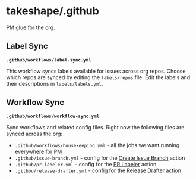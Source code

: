 # takeshape/.github

PM glue for the org.

## Label Sync

**`.github/workflows/label-sync.yml`**

This workflow syncs labels available for issues across org repos. Choose which repos are synced by editing the `labels/repos` file. Edit the labels and their descriptions in `labels/labels.yml`.

## Workflow Sync

**`.github/workflows/workflow-sync.yml`**

Sync workflows and related config files. Right now the following files are synced across the org:

- `.github/workflows/housekeeping.yml` - all the jobs we want running everywhere for PM
- `.github/issue-branch.yml` - config for the [Create Issue Branch](https://github.com/robvanderleek/create-issue-branch) action
- `.github/pr-labeler.yml` - config for the [PR Labeler](https://github.com/TimonVS/pr-labeler-action) action
- `.githbu/release-drafter.yml` - config for the [Release Drafter](https://github.com/marketplace/actions/release-drafter) action
